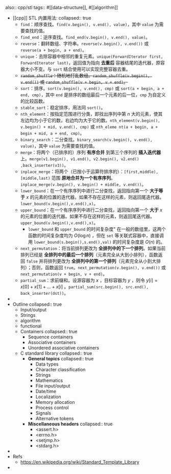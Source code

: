 also:: cpp/stl
tags:: #[[data-structure]], #[[algorithm]]

- [[cpp]] STL 内置用法:
  collapsed:: true
  - `find`：顺序查找。`find(v.begin(), v.end(), value)`，其中 `value` 为需要查找的值。
  - `find_end`：逆序查找。`find_end(v.begin(), v.end(), value)`。
  - `reverse`：翻转数组、字符串。`reverse(v.begin(), v.end())` 或 `reverse(a + begin, a + end)`。
  - `unique`：去除容器中相邻的重复元素。`unique(ForwardIterator first, ForwardIterator last)`，返回值为指向 **去重后** 容器结尾的迭代器，原容器大小不变。与 `sort` 结合使用可以实现完整容器去重。
  - ~~`random_shuffle`：随机地打乱数组。`random_shuffle(v.begin(), v.end())` 或 `random_shuffle(v + begin, v + end)`。~~
  - `sort`：排序。`sort(v.begin(), v.end(), cmp)` 或 `sort(a + begin, a + end, cmp)`，其中 `end` 是排序的数组最后一个元素的后一位，`cmp` 为自定义的比较函数。
  - `stable_sort`：稳定排序，用法同 `sort()`。
  - `nth_element`：按指定范围进行分类，即找出序列中第 $n$ 大的元素，使其左边均为小于它的数，右边均为大于它的数。`nth_element(v.begin(), v.begin() + mid, v.end(), cmp)` 或 `nth_eleme nt(a + begin, a + begin + mid, a + end, cmp)`。
  - `binary_search`：二分查找。`binary_search(v.begin(), v.end(), value)`，其中 `value` 为需要查找的值。
  - `merge`：将两个（已排序的）序列 **有序合并** 到第三个序列的 **插入迭代器** 上。`merge(v1.begin(), v1.end(), v2.begin(), v2.end() ,back_inserter(v3))`。
  - `inplace_merge`：将两个（已按小于运算符排序的）：`[first,middle), [middle,last)` 范围 **原地合并为一个有序序列**。`inplace_merge(v.begin(), v.begin() + middle, v.end())`。
  - `lower_bound`：在一个有序序列中进行二分查找，返回指向第一个 **大于等于**  $x$ 的元素的位置的迭代器。如果不存在这样的元素，则返回尾迭代器。`lower_bound(v.begin(),v.end(),x)`。
  - `upper_bound`：在一个有序序列中进行二分查找，返回指向第一个 **大于**  $x$ 的元素的位置的迭代器。如果不存在这样的元素，则返回尾迭代器。`upper_bound(v.begin(),v.end(),x)`。
    - `lower_bound` 和 `upper_bound` 的时间复杂度"
      在一般的数组里，这两个函数的时间复杂度均为 $O(\log n)$ ，但在 `set` 等关联式容器中，直接调用 `lower_bound(s.begin(),s.end(),val)` 的时间复杂度是 $O(n)$ 的。
  - `next_permutation`：将当前排列更改为 **全排列中的下一个排列**。如果当前排列已经是 **全排列中的最后一个排列**（元素完全从大到小排列），函数返回 `false` 并将排列更改为 **全排列中的第一个排列**（元素完全从小到大排列）；否则，函数返回 `true`。`next_permutation(v.begin(), v.end())` 或 `next_permutation(v + begin, v + end)`。
  - `partial_sum`：求前缀和。设源容器为 $x$ ，目标容器为 $y$ ，则令 $y[i]=x[0]+x[1]+...+x[i]$ 。`partial_sum(src.begin(), src.end(), back_inserter(dst))`。
-
- Outline
  collapsed:: true
  - Input/output
  - Strings
  - algorithm
  - functional
  - Containers
    collapsed:: true
    - Sequence containers
    - Associative containers
    - Unordered associative containers
  - C standard library
    collapsed:: true
    - **General topics**
      collapsed:: true
      - Data types
      - Character classification
      - Strings
      - Mathematics
      - File input/output
      - Date/time
      - Localization
      - Memory allocation
      - Process control
      - Signals
      - Alternative tokens
    - **Miscellaneous headers**
      collapsed:: true
      - <assert.h>
      - <errno.h>
      - <setjmp.h>
      - <stdarg.h>
-
- Refs
  - https://en.wikipedia.org/wiki/Standard_Template_Library
-